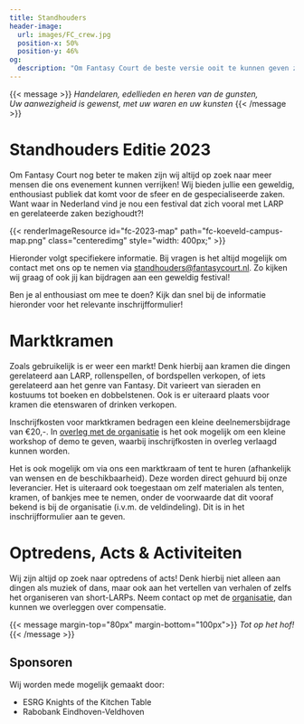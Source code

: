 ```yaml
---
title: Standhouders
header-image:
  url: images/FC_crew.jpg
  position-x: 50%
  position-y: 46%
og:
  description: "Om Fantasy Court de beste versie ooit te kunnen geven zijn we op zoek naar mensen die de ervaring op hun eigen manier kunnen verrijken. Standhouders, acts, workshops, demo's, LARP-verenigingen, of iets anders dat past!"
---
```


{{< message >}}
  _Handelaren, edellieden en heren van de gunsten,_ \
  _Uw aanwezigheid is gewenst, met uw waren en uw kunsten_
{{< /message >}}


# Standhouders Editie 2023
Om Fantasy Court nog beter te maken zijn wij altijd op zoek naar meer mensen die ons evenement kunnen verrijken! Wij bieden jullie een geweldig, enthousiast publiek dat komt voor de sfeer en de gespecialiseerde zaken. Want waar in Nederland vind je nou een festival dat zich vooral met LARP en gerelateerde zaken bezighoudt?!

<!--Fantasy Court had plaats gevonden plaats op Zondag 11 Juni 2023, op het Koeveld op het terrein van de Technische Universiteit Eindhoven (Den Dolech 12, TU/e, Eindhoven). Het geplande einde van de opbouw is om 10.30u, en het festival is ten einde om 18.00u. Het is de bedoeling om er een gezellige late ochtend en middag van te maken!-->

{{< renderImageResource id="fc-2023-map" path="fc-koeveld-campus-map.png" class="centeredimg" style="width: 400px;" >}}

Hieronder volgt specifiekere informatie. Bij vragen is het altijd mogelijk om contact met ons op te nemen via [standhouders@fantasycourt.nl](mailto:standhouders@fantasycourt.nl). Zo kijken wij graag of ook jij kan bijdragen aan een geweldig festival!

Ben je al enthousiast om mee te doen? Kijk dan snel bij de informatie hieronder voor het relevante inschrijfformulier!

<!-- # LARP-organisaties
Net zoals afgelopen jaar zetten we dit jaar een LARP-kampement op. In dit kampement komen verschillende LARP-organisaties samen om zo een gezellige hoek te kunnen vormen, waarin er de mogelijkheid bestaat om nieuwe personen bekend te maken met LARP en de gehele wereld daaromheen. Het is een mooie plek om je eigen organisatie te kunnen promoten en zo nieuwe spelers geïnteresseerd te krijgen.

Inschrijfkosten voor LARP-organisaties bedragen €10,-. Tafels en een overkapping worden door ons geregeld! Het is toegestaan, en wordt zelfs aangemoedigd, om dingen als props mee te nemen om zo je eigen hoekje verder te kunnen personalizeren!

Inschrijven kan via **[dit inschrijfformulier](https://docs.google.com/forms/d/e/1FAIpQLScpoXkfnwvvSwe9KWb92XWJ306f0qENSIA4pYsW9gwp9DdBQw/viewform?usp=sf_link)** in! De inschrijvingen sluiten op zaterdag 13 mei. Is deze deadline verstreken maar wil je toch meedoen? Neem dan even [contact](mailto:standhouders@fantasycourt.nl) met ons op; dan kijken we samen wat er nog mogelijk is. -->

# Marktkramen
Zoals gebruikelijk is er weer een markt! Denk hierbij aan kramen die dingen gerelateerd aan LARP, rollenspellen, of bordspellen verkopen, of iets gerelateerd aan het genre van Fantasy. Dit varieert van sieraden en kostuums tot boeken en dobbelstenen. Ook is er uiteraard plaats voor kramen die etenswaren of drinken verkopen.

Inschrijfkosten voor marktkramen bedragen een kleine deelnemersbijdrage van €20,-. In [overleg met de organisatie](mailto:organisatie@fantasycourt.nl?subject=Workshop%20Fantasy%20Court%202023) is het ook mogelijk om een kleine workshop of demo te geven, waarbij inschrijfkosten in overleg verlaagd kunnen worden.

Het is ook mogelijk om via ons een marktkraam of tent te huren (afhankelijk van wensen en de beschikbaarheid). Deze worden direct gehuurd bij onze leverancier. Het is uiteraard ook toegestaan om zelf materialen als tenten, kramen, of bankjes mee te nemen, onder de voorwaarde dat dit vooraf bekend is bij de organisatie (i.v.m. de veldindeling). Dit is in het inschrijfformulier aan te geven.


# Optredens, Acts & Activiteiten
Wij zijn altijd op zoek naar optredens of acts! Denk hierbij niet alleen aan dingen als muziek of dans, maar ook aan het vertellen van verhalen of zelfs het organiseren van short-LARPs. Neem contact op met de [organisatie](mailto:optredens@fantasycourt.nl?subject=Optreden%20Fantasy%20Court%202023), dan kunnen we overleggen over compensatie.

{{< message margin-top="80px" margin-bottom="100px">}}
_Tot op het hof!_
{{< /message >}}

## Sponsoren
Wij worden mede mogelijk gemaakt door:
* ESRG Knights of the Kitchen Table
* Rabobank Eindhoven-Veldhoven
